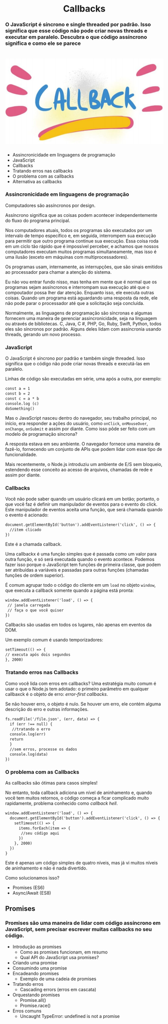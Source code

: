 <h1 align="center"> Callbacks </h1>

### O JavaScript é síncrono e single threaded por padrão. Isso significa que esse código não pode criar novas threads e executar em paralelo. Descubra o que código assíncrono significa e como ele se parece

<h1 align="center"> <img src="https://github.com/ChristySchott/manual-node/blob/master/images/callback.PNG" alt="callbacks" /> </h1>

- Assincronicidade em linguagens de programação
- JavaScript
- Callbacks
- Tratando erros nas callbacks
- O problema com as callbacks
- Alternativa as callbacks

### Assincronicidade em linguagens de programação

Computadores são assíncronos por design.

Assíncrono significa que as coisas podem acontecer independentemente do fluxo do programa principal.

Nos computadores atuais, todos os programas são executados por um intervalo de tempo específico e, em seguida,
interrompem sua execução para permitir que outro programa continue sua execução. Essa coisa roda em um ciclo tão
rápido que é impossível perceber, e achamos que nossos computadores executam muitos programas
simultaneamente, mas isso é uma ilusão (exceto em máquinas com multiprocessadores).

Os programas usam, internamente, as interrupções, que são sinais emitidos ao processador para chamar a atenção
do sistema.

Eu não vou entrar fundo nisso, mas tenha em mente que é normal que os programas sejam
assíncronos e interrompam sua execução até que o compoutador possa lher dar atenção. Enquanto isso, ele executa outras coisas. Quando um programa está aguardando uma resposta da
rede, ele não pode parar o processador até que a solicitação seja concluída.

Normalmente, as linguagens de programação são síncronas e algumas fornecem uma maneira de gerenciar
assincronicidade, seja na linguagem ou através de bibliotecas. C, Java, C #, PHP, Go, Ruby, Swift,
Python, todos eles são síncronos por padrão. Alguns deles lidam com assincronia usando threads,
gerando um novo processo.

### JavaScript


O JavaScript é síncrono por padrão e também single threaded. Isso significa que o código não pode
criar novas threads e executá-las em paralelo.

Linhas de código são executadas em série, uma após a outra, por exemplo:

```
const a = 1
const b = 2
const c = a * b
console.log (c)
doSomething()
```
Mas o JavaScript nasceu dentro do navegador, seu trabalho principal, no início, era responder a
ações do usuário, como `onClick`, `onMouseOver`, `onChange`, `onSubmit` e assim por diante. Como isso pôde ser feito com um modelo de programação síncrona?

A resposta estava em seu ambiente. O navegador fornece uma maneira de fazê-lo, fornecendo um conjunto de
APIs que podem lidar com esse tipo de funcionalidade.

Mais recentemente, o Node.js introduziu um ambiente de E/S sem bloqueio, estendendo esse conceito ao acesso de arquivos, chamadas de rede e assim por diante.

### Callbacks

Você não pode saber quando um usuário clicará em um botão; portanto, o que você faz é definir um manipulador de eventos para o evento do click. Este manipulador de eventos aceita uma função, que será chamada quando
o evento é acionado:

```
document.getElementById('button').addEventListener('click', () => {
  //item clicado
})
```

Este é a chamada callback.

Uma callbackx é uma função simples que é passada como um valor para outra função, e só será
executada quando o evento acontece. Podemos fazer isso porque o JavaScript tem funções de primeira classe, que podem ser atribuídas a variáveis e passadas para outras funções (chamadas
funções de ordem superior).

É comum agrupar todo o código do cliente em um `load` no objeto `window`, que
executa a callback somente quando a página está pronta:

```
window.addEventListener('load', () => {
 // janela carregada
 // faça o que você quiser
})
```

Callbacks são usadas em todos os lugares, não apenas em eventos da DOM.

Um exemplo comum é usando temporizadores:
```
setTimeout(() => {
// executa após dois segundos
}, 2000)
```

### Tratando erros nas Callbacks

Como você lida com erros em callbacks? Uma estratégia muito comum é usar o que o Node.js tem
adotado: o primeiro parâmetro em qualquer callbaxck é o objeto de erro: *error-first callbacks*.

Se não houver erro, o objeto é nulo. Se houver um erro, ele contém alguma descrição do
erro e outras informações.

```
fs.readFile('/file.json', (err, data) => {
  if (err !== null) {
   //tratando o erro
  console.log(err)
  return
  }
  //sem erros, processe os dados
  console.log(data)
})

```

### O problema com as Callbacks

As callbacks são ótimas para casos simples!

No entanto, toda callback adiciona um nível de aninhamento e, quando você tem muitos retornos, o código
começa a ficar complicado muito rapidamente, problema conhecido como *callback hell*.


```
window.addEventListener('load', () => {
  document.getElementById('button').addEventListener('click', () => {
    setTimeout(() => {
      items.forEach(item => {
       //seu código aqui
      })
    }, 2000)
  })
}
```

Este é apenas um código simples de quatro níveis, mas já vi muitos níveis de aninhamento e não é nada divertido.

Como solucionamos isso?

- Promises (ES6)
- Async/Await (ES8)

## Promises

### Promises são uma maneira de lidar com código assíncrono em JavaScript, sem precisar escrever muitas callbacks no seu código.

- Introdução as promises
  - Como as promises funcionam, em resumo
  - Qual API do JavaScript usa promises?
- Criando uma promise
- Consumindo uma promise
- Encadeando promises
  - Exemplo de uma cadeia de promises
- Tratando erros
  - Cascading errors (erros em cascata)
- Orquestando promises
  - Promise.all()
  - Promise.race()
- Erros comuns
  - Uncaught TypeError: undefined is not a promise



